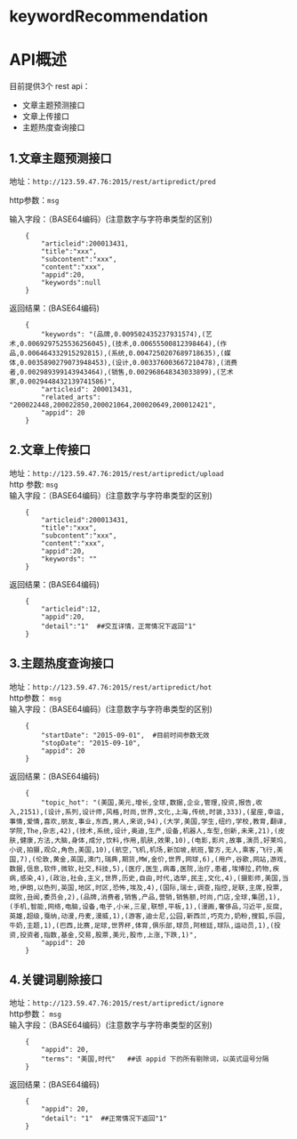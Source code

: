 # keywordRecommendation
# API概述
目前提供3个 rest api：
- 文章主题预测接口
- 文章上传接口
- 主题热度查询接口

## 1.文章主题预测接口
地址：`http://123.59.47.76:2015/rest/artipredict/pred`

http参数：`msg`

输入字段：（BASE64编码）(注意数字与字符串类型的区别)  
```
	{  
		"articleid":200013431,    
		"title":"xxx",    
		"subcontent":"xxx",      
		"content":"xxx",     
		"appid":20,      
		"keywords":null    
	}      
```   
返回结果：(BASE64编码)  
```
	{  
		"keywords": "(品牌,0.009502435237931574),(艺术,0.0069297525536256045),(技术,0.00655500812398464),(作品,0.006464332915292815),(系统,0.0047250207689718635),(媒体,0.0035890279073948453),(设计,0.003376003667210478),(消费者,0.002989399143943464),(销售,0.002968648343033899),(艺术家,0.0029448432139741586)",  
		"articleid": 200013431,  
		"related_arts": "200022448,200022850,200021064,200020649,200012421",  
		"appid": 20   
	}   
```
## 2.文章上传接口  
地址：`http://123.59.47.76:2015/rest/artipredict/upload`  
http 参数: `msg`  
输入字段：（BASE64编码）(注意数字与字符串类型的区别)    
```
	{
		"articleid":200013431,
		"title":"xxx",
		"subcontent":"xxx",
		"content":"xxx",
		"appid":20,
		"keywords": ""
	}
```
返回结果：(BASE64编码)  
```
	{
		"articleid":12,
		"appid":20,
		"detail":"1"  ##交互详情，正常情况下返回"1"
	}
```
## 3.主题热度查询接口  
地址：`http://123.59.47.76:2015/rest/artipredict/hot`  
http参数： `msg`  
输入字段：（BASE64编码）(注意数字与字符串类型的区别)  
```
	{
		"startDate": "2015-09-01",  #目前时间参数无效
		"stopDate": "2015-09-10",
		"appid": 20
	}
```
返回结果：(BASE64编码)   
```
	{
		"topic_hot": "(美国,美元,增长,全球,数据,企业,管理,投资,报告,收入,2151),(设计,系列,设计师,风格,时尚,世界,文化,上海,传统,时装,333),(星座,幸运,事情,爱情,喜欢,朋友,事业,东西,男人,来说,94),(大学,美国,学生,纽约,学校,教育,翻译,学院,The,杂志,42),(技术,系统,设计,奥迪,生产,设备,机器人,车型,创新,未来,21),(皮肤,健康,方法,大脑,身体,成分,饮料,作用,肌肤,效果,10),(电影,影片,故事,演员,好莱坞,小说,拍摄,观众,角色,美国,10),(航空,飞机,机场,新加坡,航班,警方,无人,乘客,飞行,美国,7),(伦敦,黄金,英国,澳门,瑞典,期货,MW,金价,世界,网球,6),(用户,谷歌,网站,游戏,数据,信息,软件,微软,社交,科技,5),(医疗,医生,病毒,医院,治疗,患者,埃博拉,药物,疾病,感染,4),(政治,社会,主义,世界,历史,自由,时代,选举,民主,文化,4),(摄影师,美国,当地,伊朗,以色列,英国,地区,时区,恐怖,埃及,4),(国际,瑞士,调查,指控,足联,主席,投票,腐败,丑闻,委员会,2),(品牌,消费者,销售,产品,营销,销售额,时尚,门店,全球,集团,1),(手机,智能,网络,电脑,设备,电子,小米,三星,联想,平板,1),(漫画,奢侈品,习近平,反腐,英雄,超级,戛纳,动漫,丹麦,漫威,1),(游客,迪士尼,公园,新西兰,巧克力,奶粉,搜狐,乐园,牛奶,主题,1),(巴西,比赛,足球,世界杯,体育,俱乐部,球员,阿根廷,球队,运动员,1),(投资,投资者,指数,基金,交易,股票,美元,股市,上涨,下跌,1)",
		"appid": 20
	}
```
## 4.关键词剔除接口  
地址：`http://123.59.47.76:2015/rest/artipredict/ignore`  
http参数： `msg`  
输入字段：（BASE64编码）(注意数字与字符串类型的区别)  
```
	{
		"appid": 20,
		"terms": "美国,时代"   ##该 appid 下的所有剔除词，以英式逗号分隔
	}
```
返回结果：(BASE64编码)   
```
	{
		"appid": 20,
		"detail": "1"  ##正常情况下返回"1"
	}
```
